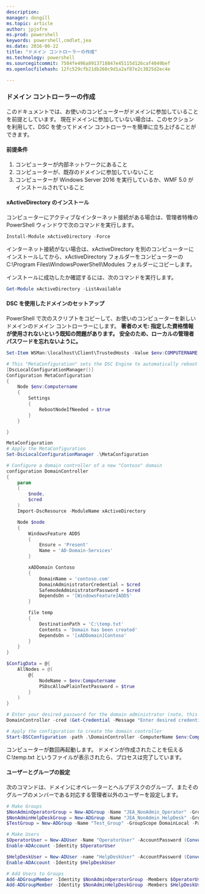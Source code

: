 ```yaml
---
description: 
manager: dongill
ms.topic: article
author: jpjofre
ms.prod: powershell
keywords: powershell,cmdlet,jea
ms.date: 2016-06-22
title: "ドメイン コントローラーの作成"
ms.technology: powershell
ms.sourcegitcommit: 7504fe496a8913718847e45115d126caf4049bef
ms.openlocfilehash: 12fc529cfb21db260c9d1a2af87e2c3825d2ec4e

---
```


### ドメイン コントローラーの作成

このドキュメントでは、お使いのコンピューターがドメインに参加していることを前提としています。
現在ドメインに参加していない場合は、このセクションを利用して、DSC を使ってドメイン コントローラーを簡単に立ち上げることができます。

#### 前提条件

1.  コンピューターが内部ネットワークにあること
2.  コンピューターが、既存のドメインに参加していないこと
3.  コンピューターが Windows Server 2016 を実行しているか、WMF 5.0 がインストールされていること

#### xActiveDirectory のインストール
コンピューターにアクティブなインターネット接続がある場合は、管理者特権の PowerShell ウィンドウで次のコマンドを実行します。
```PowerShell
Install-Module xActiveDirectory -Force
```
インターネット接続がない場合は、xActiveDirectory を別のコンピューターにインストールしてから、xActiveDirectory フォルダーをコンピューターの C:\Program Files\WindowsPowerShell\Modules フォルダーにコピーします。

インストールに成功したか確認するには、次のコマンドを実行します。
```PowerShell
Get-Module xActiveDirectory -ListAvailable
```

#### DSC を使用したドメインのセットアップ
PowerShell で次のスクリプトをコピーして、お使いのコンピューターを新しいドメインのドメイン コントローラーにします。
**著者のメモ: 指定した資格情報が使用されないという既知の問題があります。  安全のため、ローカルの管理者パスワードを忘れないように。**

```PowerShell
Set-Item WSMan:\localhost\Client\TrustedHosts -Value $env:COMPUTERNAME -Force

# This "MetaConfiguration" sets the DSC Engine to automatically reboot if required
[DscLocalConfigurationManager()]
Configuration MetaConfiguration
{
    Node $env:Computername
    {
        Settings
        {
            RebootNodeIfNeeded = $true
        }
    }

}

MetaConfiguration
# Apply the MetaConfiguration
Set-DscLocalConfigurationManager .\MetaConfiguration

# Configure a domain controller of a new "Contoso" domain
configuration DomainController
{
    param
    (
        $node,
        $cred
    )
    Import-DscResource -ModuleName xActiveDirectory

    Node $node
    {
        WindowsFeature ADDS
        {
            Ensure = 'Present'
            Name = 'AD-Domain-Services'
        }

        xADDomain Contoso
        {
            DomainName = 'contoso.com'
            DomainAdministratorCredential = $cred
            SafemodeAdministratorPassword = $cred
            DependsOn = '[WindowsFeature]ADDS'
        }

        file temp
        {
            DestinationPath = 'C:\temp.txt'
            Contents = 'Domain has been created'
            DependsOn = '[xADDomain]Contoso'
        }
    }
}

$ConfigData = @{
    AllNodes = @(
        @{
            NodeName = $env:Computername
            PSDscAllowPlainTextPassword = $true
        }
    )
}

# Enter your desired password for the domain administrator (note, this will be stored as plain text)
DomainController -cred (Get-Credential -Message "Enter desired credential for domain administrator") -node $env:Computername -configurationData $ConfigData

# Apply the configuration to create the domain controller
Start-DSCConfiguration -path .\DomainController -ComputerName $env:Computername -Wait -Force -Verbose
```
コンピューターが数回再起動します。
ドメインが作成されたことを伝える C:\temp.txt というファイルが表示されたら、プロセスは完了しています。

#### ユーザーとグループの設定
次のコマンドは、ドメインにオペレーターとヘルプデスクのグループ、またそのグループのメンバーである対応する管理者以外のユーザーを設定します。
```PowerShell
# Make Groups
$NonAdminOperatorGroup = New-ADGroup -Name "JEA_NonAdmin_Operator" -GroupScope DomainLocal -PassThru
$NonAdminHelpDeskGroup = New-ADGroup -Name "JEA_NonAdmin_HelpDesk" -GroupScope DomainLocal -PassThru
$TestGroup = New-ADGroup -Name "Test_Group" -GroupScope DomainLocal -PassThru

# Make Users
$OperatorUser = New-ADUser -Name "OperatorUser" -AccountPassword (ConvertTo-SecureString "pa`$`$w0rd" -AsPlainText -Force) -PassThru
Enable-ADAccount -Identity $OperatorUser

$HelpDeskUser = New-ADUser -name "HelpDeskUser" -AccountPassword (ConvertTo-SecureString "pa`$`$w0rd" -AsPlainText -Force) -PassThru
Enable-ADAccount -Identity $HelpDeskUser

# Add Users to Groups
Add-ADGroupMember -Identity $NonAdminOperatorGroup -Members $OperatorUser
Add-ADGroupMember -Identity $NonAdminHelpDeskGroup -Members $HelpDeskUser
```




<!--HONumber=Jun16_HO4-->


